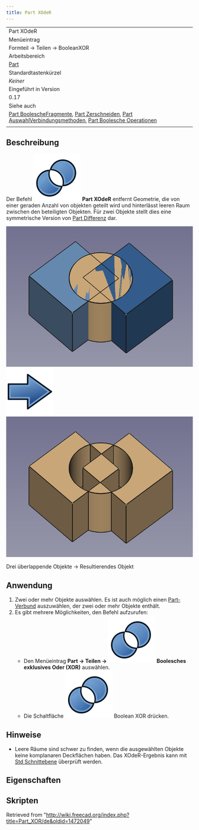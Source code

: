 ```yaml
---
title: Part XOdeR
---
```


|                                                                                                                                                                                                                                                                                                 |
| ----------------------------------------------------------------------------------------------------------------------------------------------------------------------------------------------------------------------------------------------------------------------------------------------- |
| Part XOdeR                                                                                                                                                                                                                                                                                      |
| Menüeintrag                                                                                                                                                                                                                                                                                     |
| Formteil → Teilen → BooleanXOR                                                                                                                                                                                                                                                                  |
| Arbeitsbereich                                                                                                                                                                                                                                                                                  |
| [Part](/Part_Workbench/de "Part Workbench/de")                                                                                                                                                                                                                                                  |
| Standardtastenkürzel                                                                                                                                                                                                                                                                            |
| _Keiner_                                                                                                                                                                                                                                                                                        |
| Eingeführt in Version                                                                                                                                                                                                                                                                           |
| 0.17                                                                                                                                                                                                                                                                                            |
| Siehe auch                                                                                                                                                                                                                                                                                      |
| [Part BoolescheFragmente](/Part_BooleanFragments/de "Part BooleanFragments/de"), [Part Zerschneiden](/Part_Slice/de "Part Slice/de"), [Part AuswahlVerbindungsmethoden](/Part_CompJoinFeatures/de "Part CompJoinFeatures/de"), [Part Boolesche Operationen](/Part_Boolean/de "Part Boolean/de") |
|                                                                                                                                                                                                                                                                                                 |

## Beschreibung

Der Befehl ![](/src/assets/images/Part_XOR.svg) **Part XOdeR** entfernt Geometrie, die von einer geraden Anzahl von objekten geteilt wird und hinterlässt leeren Raum zwischen den beteiligten Objekten. Für zwei Objekte stellt dies eine symmetrische Version von [Part Differenz](/Part_Cut/de "Part Cut/de") dar.

![](/src/assets/images/Part_XOR-01.png) ![](/src/assets/images/Button_right.svg)
![](/src/assets/images/Part_XOR-02.png)

Drei überlappende Objekte → Resultierendes Objekt

## Anwendung

1. Zwei oder mehr Objekte auswählen. Es ist auch möglich einen [Part-Verbund](/Part_Compound/de "Part Compound/de") auszuwählen, der zwei oder mehr Objekte enthält.
2. Es gibt mehrere Möglichkeiten, den Befehl aufzurufen:
   - Den Menüeintrag **Part → Teilen → ![](/src/assets/images/Part_XOR.svg) Boolesches exklusives Oder (XOR)** auswählen.
   - Die Schaltfläche ![](/src/assets/images/Part_XOR.svg) Boolean XOR drücken.

## Hinweise

- Leere Räume sind schwer zu finden, wenn die ausgewählten Objekte keine komplanaren Deckflächen haben. Das XOdeR-Ergebnis kann mit [Std Schnittebene](/Std_ToggleClipPlane/de "Std ToggleClipPlane/de") überprüft werden.

## Eigenschaften

## Skripten

Retrieved from "<http://wiki.freecad.org/index.php?title=Part_XOR/de&oldid=1472049>"
